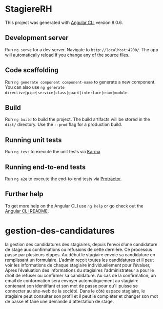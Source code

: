 # StagiereRH

This project was generated with [Angular CLI](https://github.com/angular/angular-cli) version 8.0.6.

## Development server

Run `ng serve` for a dev server. Navigate to `http://localhost:4200/`. The app will automatically reload if you change any of the source files.

## Code scaffolding

Run `ng generate component component-name` to generate a new component. You can also use `ng generate directive|pipe|service|class|guard|interface|enum|module`.

## Build

Run `ng build` to build the project. The build artifacts will be stored in the `dist/` directory. Use the `--prod` flag for a production build.

## Running unit tests

Run `ng test` to execute the unit tests via [Karma](https://karma-runner.github.io).

## Running end-to-end tests

Run `ng e2e` to execute the end-to-end tests via [Protractor](http://www.protractortest.org/).

## Further help

To get more help on the Angular CLI use `ng help` or go check out the [Angular CLI README](https://github.com/angular/angular-cli/blob/master/README.md).

# gestion-des-candidatures

la gestion des candidatures des stagiaires, depuis l’envoi d’une candidature de stage aux confirmations ou refusions de cette dernière.
Ce processus passe par plusieurs étapes. Au début le stagiaire envoie sa candidature en remplissant un formulaire. L'admin reçoit toutes les candidatures et il peut voir les informations de chaque stagiaire individuellement pour l’évaluer, Apres l’évaluation des informations du stagiaires l'administrateur a pour le droit de refuser ou confirmer sa candidature.
Au cas de la confirmation, un email de conformation sera envoyer automatiquement au stagiaire contenant son identifiant et son mot de passe pour qu'il puisse se connecter au site-web de la société. Dans le côté espace stagiaire, le stagiaire peut consulter son profil et il peut le compléter et changer son mot de passe et faire une demande d'attestation de stage.

